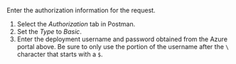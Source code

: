 Enter the authorization information for the request.

1. Select the *Authorization* tab in Postman.
1. Set the *Type* to *Basic*.
1. Enter the deployment username and password obtained from the Azure portal above.  Be sure to only use the portion of the username after the `\` character that starts with a `$`.
